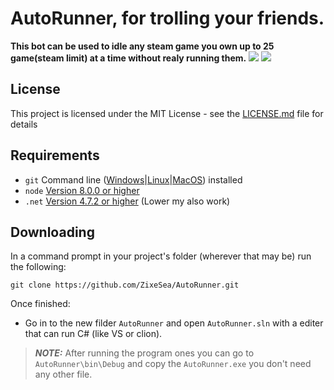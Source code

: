 # AutoRunner, for trolling your friends.
**This bot can be used to idle any steam game you own up to 25 game(steam limit) at a time without realy running them.**
[<img src="https://discordapp.com/api/guilds/98834803738054656/embed.png">](https://discordapp.com/invite/bZt8WkS/)
[<img src="https://img.shields.io/badge/Version-2.0.0-green.svg">](https://github.com/ZixeSea/AutoRunner/)

## License
This project is licensed under the MIT License - see the [LICENSE.md](https://github.com/ZixeSea/AutoRunner/blob/master/LICENSE.md) file for details

## Requirements
- `git` Command line ([Windows](https://git-scm.com/download/win)|[Linux](https://git-scm.com/book/en/v2/Getting-Started-Installing-Git)|[MacOS](https://git-scm.com/download/mac)) installed
- `node` [Version 8.0.0 or higher](https://nodejs.org)
- `.net` [Version 4.7.2 or higher](https://dotnet.microsoft.com/download/dotnet-framework-runtime) (Lower my also work)

## Downloading
In a command prompt in your project's folder (wherever that may be) run the following:

`git clone https://github.com/ZixeSea/AutoRunner.git`

Once finished:

- Go in to the new filder `AutoRunner` and open `AutoRunner.sln` with a editer that can run C# (like VS or clion).
>***NOTE:*** After running the program ones you can go to `AutoRunner\bin\Debug` and copy the `AutoRunner.exe` you don't need any other file.
